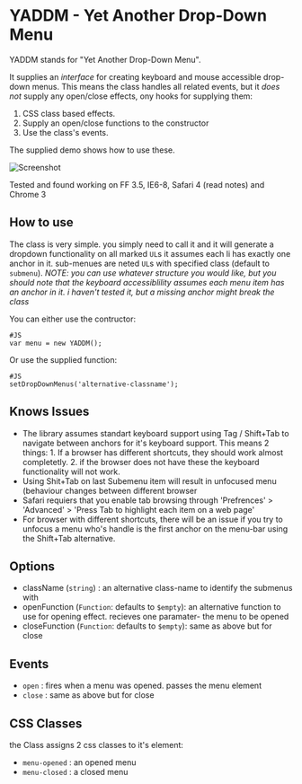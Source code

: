YADDM - Yet Another Drop-Down Menu
=============
YADDM stands for "Yet Another Drop-Down Menu". 

It supplies an *interface* for creating keyboard and mouse accessible drop-down menus. 
This means the class handles all related events, but it *does not* supply any open/close effects, ony hooks for supplying them:

1. CSS class based effects.
2. Supply an open/close functions to the constructor
3. Use the class's events.

The supplied demo shows how to use these. 

![Screenshot](http://img691.imageshack.us/img691/4562/screenshotsw.png)

Tested and found working on FF 3.5, IE6-8, Safari 4 (read notes) and Chrome 3

How to use
----------
The class is very simple. you simply need to call it and it will generate a dropdown functionality on all marked `UL`s
it assumes each li has exactly one anchor in it. sub-menues are neted `UL`s with specified class (default to `submenu`).
_NOTE: you can use whatever structure you would like, but you should note that the keyboard accessiblility assumes each menu item has an anchor in it. 
i haven't tested it, but a missing anchor might break the class_

You can either use the contructor:

	#JS
	var menu = new YADDM();
	
Or use the supplied function:
	
	#JS
	setDropDownMenus('alternative-classname');

Knows Issues
-------------
  * The library assumes standart keyboard support using Tag / Shift+Tab to navigate between anchors for it's keyboard support. This means 2 things: 1. If a browser has different shortcuts, they should work almost completetly. 2. if the browser does not have these the keyboard functionality will not work.
  * Using Shit+Tab on last Subemenu item will result in unfocused menu (behaviour changes between different browser
  * Safari requiers that you enable tab browsing through 'Prefrences' > 'Advanced' > 'Press Tab to highlight each item on a web page'
  * For browser with different shortcuts, there will be an issue if you try to unfocus a menu who's handle is the first anchor on the menu-bar using the Shift+Tab alternative.   

Options
---------

  * className (`string`) : an alternative class-name to identify the submenus with
  * openFunction (`Function`: defaults to `$empty`): an alternative function to use for opening effect. recieves one paramater- the menu to be opened
  * closeFunction (`Function`: defaults to `$empty`): same as above but for close
  
Events
-------
  * `open` : fires when a menu was opened. passes the menu element
  * `close` : same as above but for close
  
CSS Classes
------------
the Class assigns 2 css classes to it's element:

  * `menu-opened` : an opened menu
  * `menu-closed` : a closed menu
